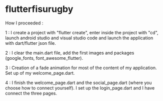 # flutterfisurugby

How I proceeded :

1 : I create a project with "flutter create", enter inside the project with "cd", launch android studio and visual studio code and launch the application with dart/flutter json file.

2 : I clear the main.dart file, add the first images and packages (google_fonts, font_awesome_flutter).

3 : Creation of a fade animation for most of the content of my application. Set up of my welcome_page.dart.

4 : I finish the welcome_page.dart and the social_page.dart (where you choose how to connect yourself). I set up the login_page.dart and I have connect the three pages. 
